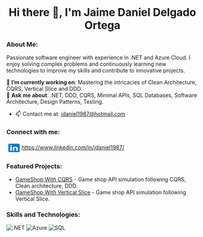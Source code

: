 <h1 align="center">Hi there 👋, I'm Jaime Daniel Delgado Ortega</h1>

<h3 align="left">About Me:</h3>
<p>
    Passionate software engineer with experience in .NET and Azure Cloud. I enjoy solving complex problems and continuously learning new technologies to improve my skills and contribute to innovative projects.
</p>

🎯 **I’m currently working on**: Mastering the intricacies of Clean Architecture, CQRS, Vertical Slice and DDD.  
💬 **Ask me about**: .NET, DDD, CQRS, Minimal APIs, SQL Databases, Software Architecture, Design Patterns, Testing.  

- 📫 Contact me at: [jdaniel1987@hotmail.com](mailto:jdaniel1987@hotmail.com)

<h3 align="left">Connect with me:</h3>
<p align="left">
    <a href="https://www.linkedin.com/in/jdaniel1987/" target="blank"><img align="center"
            src="assets/img/icons8-linkedin.svg"
            alt="jdaniel1987" height="30" width="40" />https://www.linkedin.com/in/jdaniel1987/</a>
</p>

<h3 align="left">Featured Projects:</h3>
<ul>
    <li><a href="https://github.com/jdaniel1987/GameShop.CQRS" target="_blank">GameShop With CQRS</a> - Game shop API simulation following CQRS, Clean architecture, DDD.</li>
    <li><a href="https://github.com/jdaniel1987/GamesShop.VerticalSlice" target="_blank">GameShop With Vertical Slice</a> - Game shop API simulation following Vertical Slice.</li>
</ul>

<h3 align="left">Skills and Technologies:</h3>
<p>
    <img src="https://img.shields.io/badge/.NET-5C2D91?style=flat&logo=.net&logoColor=white" alt=".NET" />
    <img src="https://img.shields.io/badge/Azure-0089D6?style=flat&logo=azure&logoColor=white" alt="Azure" />
    <img src="https://img.shields.io/badge/SQL-003B57?style=flat&logo=sql&logoColor=white" alt="SQL" />
</p>
